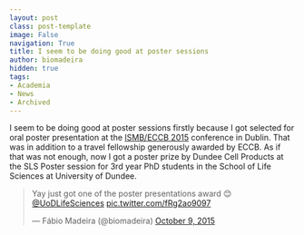 ```yaml
---
layout: post
class: post-template
image: False
navigation: True
title: I seem to be doing good at poster sessions
author: biomadeira
hidden: true
tags:
- Academia
- News
- Archived
---
```



I seem to be doing good at poster sessions firstly because I got selected for oral poster
presentation at the [ISMB/ECCB 2015](https://www.iscb.org/ismbeccb2015) conference in Dublin. That 
was in addition to a travel fellowship generously awarded by ECCB. As if that was not enough, now I got
a poster prize by Dundee Cell Products at the SLS Poster session for 3rd year PhD students in the School 
of Life Sciences at University of Dundee. 


<blockquote class="twitter-tweet tw-align-center" lang="en"><p lang="en" dir="ltr">Yay just got one of the poster presentations award 😊<a href="https://twitter.com/UoDLifeSciences">@UoDLifeSciences</a> <a href="http://t.co/fRg2ao9097">pic.twitter.com/fRg2ao9097</a></p>&mdash; Fábio Madeira (@biomadeira) <a href="https://twitter.com/biomadeira/status/652467796308307968">October 9, 2015</a></blockquote>
<script async src="//platform.twitter.com/widgets.js" charset="utf-8"></script>

